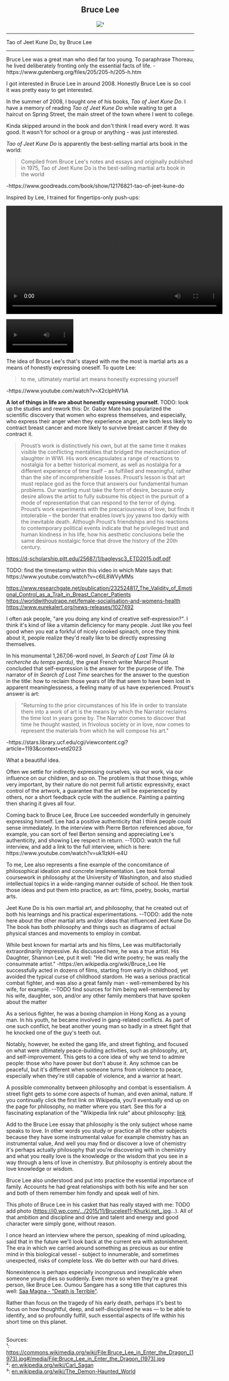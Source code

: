 ## <div align="center">Bruce Lee<div>

<div align="center">
  <img src="https://bradleyculley.github.io/images/Bruce_Lee.jpg" />¹
</div>

_______________________________________________
Tao of Jeet Kune Do, by Bruce Lee

------------------------------
<p>
    Bruce Lee was a great man who died far too young.
    To paraphrase Thoreau, he lived deliberately fronting only the essential facts of life. -https://www.gutenberg.org/files/205/205-h/205-h.htm
</p>

<p>
    I got interested in Bruce Lee in around 2008.
    Honestly Bruce Lee is so cool it was pretty easy to get interested.
</p>

<p>
    In the summer of 2008, I bought one of his books, <i>Tao of Jeet Kune Do</i>. 
    I have a memory of reading <i>Tao of Jeet Kune Do</i> while waiting to get a haircut on Spring Street, the main street of the town where I went to college.
</p>

<p>
    Kinda skipped around in the book and don't think I read every word. It was good.
    It wasn't for school or a group or anything - was just interested.
</p>

<p>
    <i>Tao of Jeet Kune Do</i> is apparently the best-selling martial arts book in the world:
    <blockquote>
    Compiled from Bruce Lee's notes and essays and originally published in 1975, Tao of Jeet Kune Do is the best-selling martial arts book in the world
    </blockquote>
    -https://www.goodreads.com/book/show/12176821-tao-of-jeet-kune-do
</p>

<p>
Inspired by Lee, I trained for fingertips-only push-ups:

<video src='https://bradleyculley.github.io/images/thumb-tip-push-ups-edited.mp4' width=580/></video>

<video width="180" controls>
  <source src="/images/thumb-tip-push-ups-edited.mp4" type="video/mp4">
  Your browser does not support the video tag.
</video>


</p>
<p>
The idea of Bruce Lee's that's stayed with me the most is martial arts as a means of honestly expressing oneself.
To quote Lee:
<blockquote>
to me, ultimately martial art means honestly expressing yourself
</blockquote>
-https://www.youtube.com/watch?v=X2clpHtV1iA
</p>

<p>
    <b>A lot of things in life are about honestly expressing yourself.</b>
    TODO: look up the studies and rework this: Dr. Gabor Maté has popularized the scientific discovery that women who express themselves, and especially, who express their anger when they experience anger, are both less likely to contract breast cancer and more likely to survive breast cancer if they do contract it.
</p>


<blockquote>
Proust’s work is distinctively his own, but at the same time it makes visible the
conflicting mentalities that bridged the mechanization of slaughter in WWI. His work
encapsulates a range of reactions to nostalgia for a better historical moment, as well as nostalgia
for a different experience of time itself – as fulfilled and meaningful, rather than the site of
incomprehensible losses. Proust’s lesson is that art must replace god as the force that answers our
fundamental human problems. Our wanting must take the form of desire, because only desire
allows the artist to fully subsume his object in the pursuit of a mode of representation that can
respond to the terror of dying. Proust’s work experiments with the precariousness of love, but
finds it intolerable – the border that enables love’s joy yawns too darkly with the inevitable
death. Although Proust’s friendships and his reactions to contemporary political events indicate
that he privileged trust and human kindness in his life, how his aesthetic conclusions belie the
same desirous nostalgic force that drove the history of the 20th century. 
</blockquote>

https://d-scholarship.pitt.edu/25687/1/bagleysc3_ETD2015.pdf.pdf

</p>
TODO: find the timestamp within this video in which Mate says that: https://www.youtube.com/watch?v=c6IL8WVyMMs

https://www.researchgate.net/publication/232524817_The_Validity_of_Emotional_Control_as_a_Trait_in_Breast_Cancer_Patients
https://worldwithoutrape.net/female-socialisation-and-womens-health
https://www.eurekalert.org/news-releases/1027492

<p>
I often ask people, "are you doing any kind of creative self-expression?".
I think it's kind of like a vitamin deficiency for many people.
Just like you feel good when you eat a forkful of nicely cooked spinach, once they think about it, people realize they'd really like to be directly expressing themselves.
</p>

<p>
In his monumental 1,267,06-word novel, <i>In Search of Lost Time (À la recherche du temps perdu)</i>, the great French writer Marcel Proust concluded that self-expression is the answer for the purpose of life.
The narrator of <i>In Search of Lost Time</i> searches for the answer to the question in the title: how to reclaim those years of life that seem to have been lost in apparent meaninglessness, a feeling many of us have experienced.
Proust's answer is art:
<blockquote>
"Returning to the prior circumstances of his life in order to translate them into a work of art is the means by which the Narrator reclaims the time lost in years gone by.
The Narrator comes to discover that time he thought wasted, in frivolous society or in love, now comes to represent the materials from which he will compose his art."
</blockquote>
-https://stars.library.ucf.edu/cgi/viewcontent.cgi?article=1193&context=etd2023

What a beautiful idea.
</p>

<p>
    Often we settle for indirectly expressing ourselves, via our work, via our influence on our children, and so on.
    The problem is that those things, while very important, by their nature do not permit full artistic expressivity, exact control of the artwork, a guarantee that the art will be experienced by others, nor a short feedback cycle with the audience.
    Painting a painting then sharing it gives all four.
</p>

<p>
    Coming back to Bruce Lee, Bruce Lee succeeded wonderfully in genuinely expressing himself.
    Lee had a positive authenticity that I think people could sense immediately.
    In the interview with Pierre Berton referenced above, for example, you can sort of feel Berton sensing and appreciating Lee's authenticity, and showing Lee respect in return.
    --TODO: watch the full interview, and add a link to the full interview, which is here: https://www.youtube.com/watch?v=uk1lzkH-e4U
</p>

<p>

</p>
    To me, Lee also represents a fine example of the concomitance of philosophical ideation and concrete implementation.
    Lee took formal coursework in philosophy at the University of Washington, and also studied intellectual topics in a wide-ranging manner outside of school.
    He then took those ideas and put them into practice, as art: films, poetry, books, martial arts.
</p>

<p>
Jeet Kune Do is his own martial art, and philosophy, that he created out of both his learnings and his practical experimentations.
--TODO: add the note here about the other martial arts and/or ideas that influenced Jeet Kune Do
The book has both philosophy and things such as diagrams of actual physical stances and movements to employ in combat.
</p>

<p>
While best known for martial arts and his films, Lee was multifactorially extraordinarily impressive.
As discussed here, he was a true artist.
His Daughter, Shannon Lee, put it well: "He did write poetry; he was really the consummate artist." -https://en.wikipedia.org/wiki/Bruce_Lee
He successfully acted in dozens of films, starting from early in childhood, yet avoided the typical curse of childhood stardom.
He was a serious practical combat fighter, and was also a great family man - well-remembered by his wife, for example.
--TODO find sources for him being well-remembered by his wife, daughter, son, and/or any other family members that have spoken about the matter
</p>

As a serious fighter, he was a boxing champion in Hong Kong as a young man. In his youth, he became involved in gang-related conflicts.
As part of one such conflict, he beat another young man so badly in a street fight that he knocked one of the guy's teeth out.

Notably, however, he exited the gang life, and street fighting, and focused on what were ultimately peace-building activities, such as philosophy, art, and self-improvement.
This gets to a core idea of why we tend to admire people: those who have power but don't abuse it.
Any schmoe can be peaceful, but it's different when someone turns from violence to peace, especially when they're still capable of violence, and a warrior at heart.

A possible commonality between philosophy and combat is essentialism.
A street fight gets to some core aspects of human, and even animal, nature.
If you continually click the first link on Wikipedia, you'll eventually end up on the page for philosophy, no matter where you start.
See this for a fascinating explanation of the "Wikipedia link rule" about philosophy: [link](https://www.youtube.com/watch?v=-llumS2rA8I)

Add to the Bruce Lee essay that philosophy is the only subject whose name speaks to love. In other words you study or practice all the other subjects because they have some instrumental value for example chemistry has an instrumental value, And well you may find or discover a love of chemistry it's perhaps actually philosophy that you're discovering with in chemistry and what you really love is the knowledge or the wisdom that you see in a way through a lens of love in chemistry. But philosophy is entirely about the love knowledge or wisdom.

Bruce Lee also understood and put into practice the essential importance of family. Accounts he had great relationships with both his wife and her son and both of them remember him fondly and speak well of him.

This photo of Bruce Lee in his casket that has really stayed with me: TODO add photo (https://i0.wp.com/.../2015/11/Brucelee11-Khurki.net_.jpg...). All of that ambition and discipline and drive and talent and energy and good character were simply gone, without reason.

I once heard an interview where the person, speaking of mind uploading, said that in the future we'll look back at the current era with astonishment. The era in which we carried around something as precious as our entire mind in this biological vessel - subject to innumerable, and sometimes unexpected, risks of complete loss. We do better with our hard drives.

Nonexistence is perhaps especially incongruous and inexplicable when someone young dies so suddenly. Even more so when they're a great person, like Bruce Lee. Oumou Sangare has a song title that captures this well: [Saa Magna - "Death is Terrible"](https://www.youtube.com/watch?v=4_YyroDeZrY).

Rather than focus on the tragedy of his early death, perhaps it's best to focus on how thoughtful, deep, and self-disciplined he was — to be able to identify, and so profoundly fulfill, such essential aspects of life within his short time on this planet. 

<br/>
Sources:<br/>
¹: <a target="_blank" href="https://commons.wikimedia.org/wiki/File:Bruce_Lee_in_Enter_the_Dragon_(1973).jpg#/media/File:Bruce_Lee_in_Enter_the_Dragon_(1973).jpg">https://commons.wikimedia.org/wiki/File:Bruce_Lee_in_Enter_the_Dragon_(1973).jpg#/media/File:Bruce_Lee_in_Enter_the_Dragon_(1973).jpg</a><br/>
²: <a target="_blank" href="https://en.wikipedia.org/wiki/Carl_Sagan">en.wikipedia.org/wiki/Carl_Sagan</a><br/>
³: <a target="_blank" href="https://en.wikipedia.org/wiki/The_Demon-Haunted_World">en.wikipedia.org/wiki/The_Demon-Haunted_World</a><br/>
